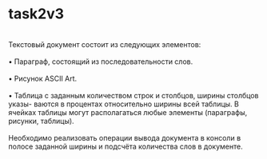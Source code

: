 # task2v3
<br>Текстовый документ состоит из следующих элементов:</br>
<br>• Параграф, состоящий из последовательности слов.</br>
<br>• Рисунок ASCII Art.</br>
<br>• Таблица с заданным количеством строк и столбцов, ширины столбцов указы-
ваются в процентах относительно ширины всей таблицы. В ячейках таблицы
могут располагаться любые элементы (параграфы, рисунки, таблицы).</br>
<br>Необходимо реализовать операции вывода документа в консоли в полосе заданной
ширины и подсчёта количества слов в документе.</br>
